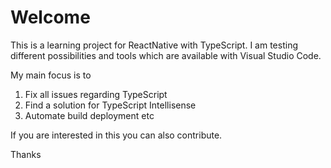 # Welcome
This is a learning project for ReactNative with TypeScript. I am testing different possibilities and tools which are available with Visual Studio Code. 

My main focus is to 
1. Fix all issues regarding TypeScript
2. Find a solution for TypeScript Intellisense
3. Automate build deployment etc

If you are interested in this you can also contribute.

Thanks

